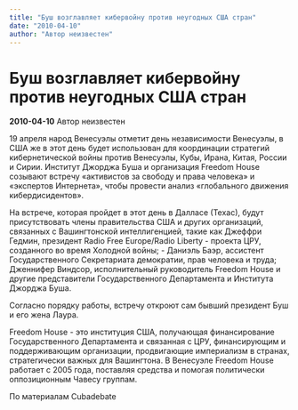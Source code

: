 ```yaml
---
title: "Буш возглавляет кибервойну против неугодных США стран"
date: "2010-04-10"
author: "Автор неизвестен"
---
```


# Буш возглавляет кибервойну против неугодных США стран

**2010-04-10** Автор неизвестен

19 апреля народ Венесуэлы отметит день независимости Венесуэлы, в США же в этот день будет использован для координации стратегий кибернетической войны против Венесуэлы, Кубы, Ирана, Китая, России и Сирии. Институт Джорджа Буша и организация Freedom House созывают встречу «активистов за свободу и права человека» и «экспертов Интернета», чтобы провести анализ «глобального движения кибердисидентов».

На встрече, которая пройдет в этот день в Далласе (Техас), будут присутствовать члены правительства США и других организаций, связанных с Вашингтонской интеллигенцией, такие как Джеффри Гедмин, президент Radio Free Europe/Radio Liberty - проекта ЦРУ, созданного во время Холодной войны; - Даниэль Баэр, ассистент Государственного Секретариата демократии, прав человека и труда; Дженнифер Виндсор, исполнительный руководитель Freedom House и другие представители Государственного Департамента и Института Джорджа Буша.

Согласно порядку работы, встречу откроют сам бывший президент Буш и его жена Лаура.

Freedom House - это институция США, получающая финансирование Государственного Департамента и связанная с ЦРУ, финансирующим и поддерживающим организации, продвигающие империализм в странах, стратегически важных для Вашингтона. В Венесуэле Freedom House работает с 2005 года, поставляя средства и помогая политически оппозиционным Чавесу группам.

По материалам Cubadebate